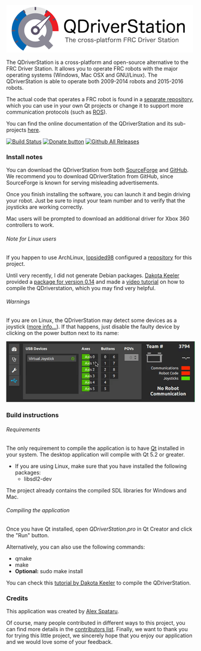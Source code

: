 ![Header](etc/header/small.png)

The QDriverStation is a cross-platform and open-source alternative to the FRC Driver Station. It allows you to operate FRC robots with the major operating systems (Windows, Mac OSX and GNU/Linux). The QDriverStation is able to operate both 2009-2014 robots and 2015-2016 robots.

The actual code that operates a FRC robot is found in a [separate repository](https://github.com/FRC-Utilities/LibDS), which you can use in your own Qt projects or change it to support more communication protocols (such as [ROS](https://github.com/FRC-Utilities/QDriverStation/issues/21)).

You can find the online documentation of the QDriverStation and its sub-projects [here](https://qdriverstation.sf.net/documentation/).

[![Build Status](https://img.shields.io/travis/FRC-Utilities/QDriverStation.svg?style=flat-square)](https://travis-ci.org/FRC-Utilities/QDriverStation)
[![Donate button](https://img.shields.io/badge/bitcoin-donate-brightgreen.svg?style=flat-square)](https://blockchain.info/address/1K85yLxjuqUmhkjP839R7C23XFhSxrefMx "Donate once-off to this project using BitCoin")
[![Github All Releases](https://img.shields.io/github/downloads/frc-utilities/qdriverstation/total.svg?style=flat-square)](http://github.com/wint-3794/qdriverstation/releases/latest)

### Install notes

You can download the QDriverStation from both [SourceForge](http://sf.net/p/qdriverstation) and [GitHub](http://github.com/frc-utilities/qdrivertation/releases). We recommend you to download QDriverStation from GitHub, since SourceForge is known for serving misleading advertisements.

Once you finish installing the software, you can launch it and begin driving your robot. Just be sure to input your team number and to verify that the joysticks are working correctly.

Mac users will be prompted to download an additional driver for Xbox 360 controllers to work.

###### Note for Linux users

If you happen to use ArchLinux, [lopsided98](https://github.com/lopsided98) configured a [repository](https://aur.archlinux.org/packages/qdriverstation-git/) for this project.

Until very recently, I did not generate Debian packages. [Dakota Keeler](https://github.com/bearzrobotics) provided a [package for version 0.14](https://drive.google.com/file/d/0BwmIj7Fz03lXZ1JjYnhLVVdRR0E/view) and made a [video tutorial](https://www.youtube.com/watch?v=G9DywTB9_cY) on how to compile the QDriverstation, which you may find very helpful.

###### Warnings

If you are on Linux, the QDriverStation may detect some devices as a joystick ([more info...](https://gist.github.com/denilsonsa/978f1d842cf5430f57f6#file-51-these-are-not-joysticks-rules)). If that happens, just disable the faulty device by clicking on the power button next to its name:

![Blacklisting Animation](etc/animations/blacklist.gif)

### Build instructions

###### Requirements

The only requirement to compile the application is to have [Qt](http://www.qt.io/download-open-source/) installed in your system. The desktop application will compile with Qt 5.2 or greater.

- If you are using Linux, make sure that you have installed the following packages:
    - libsdl2-dev

The project already contains the compiled SDL libraries for Windows and Mac.

###### Compiling the application

Once you have Qt installed, open *QDriverStation.pro* in Qt Creator and click the "Run" button.

Alternatively, you can also use the following commands:
- qmake
- make
- **Optional:** sudo make install

You can check this [tutorial by Dakota Keeler](https://www.youtube.com/watch?v=G9DywTB9_cY) to compile the QDriverStation.

### Credits

This application was created by [Alex Spataru](http://github.com/alex-spataru).

Of course, many people contributed in different ways to this project, you can find more details in the [contributors list](CONTRIBUTORS.md). Finally, we want to thank you for trying this little project, we sincerely hope that you enjoy our application and we would love some of your feedback.
